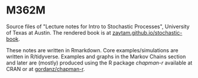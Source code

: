 # M362M
Source files of "Lecture notes for Intro to Stochastic Processes", University
of Texas at Austin. The rendered book is at
[zaytam.github.io/stochastic-book](https://zaytam.github.io/stochastic-book/).

These notes are written in Rmarkdown. Core examples/simulations are written in
R/tidyverse. Examples and graphs in the Markov Chains section and later are
(mostly) produced using the R package *chapman-r* available at CRAN or at
[gordanz/chapman-r](https://github.com/gordanz/chapman-r).



